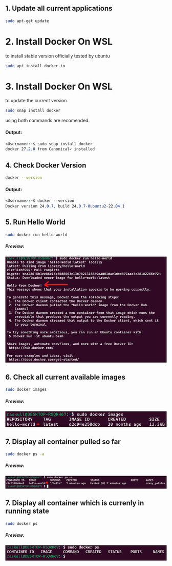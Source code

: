 ## 1. Update all current applications  
```bash
sudo apt-get update
```  
# 2. Install Docker On WSL  
to install stable version officially tested by ubuntu
```bash
sudo apt install docker.io
```  
# 3. Install Docker On WSL  
to update the current version
```bash
sudo snap install docker
```  
using both commands are recomended.   
#### Output:  
```css
<Username>:~$ sudo snap install docker
docker 27.2.0 from Canonical✓ installed
```  
## 4. Check Docker Version  
```bash
docker --version
```  
#### Output:  
```css
<Username>:~$ docker --version
Docker version 24.0.7, build 24.0.7-0ubuntu2~22.04.1
```  
## 5. Run Hello World  
```bash
sudo docker run hello-world
```  
##### Preview:  
![](../../Z_Photos/055.png)  
## 6. Check all current available images  
```bash
sudo docker images
```  
##### Preview:  
![](../../Z_Photos/056.png)  
## 7. Display all container pulled so far  
```bash
sudo docker ps -a
```  
##### Preview:  
![](../../Z_Photos/057.png)  
## 7. Display all container which is currenly in running state  
```bash
sudo docker ps
```  
##### Preview:  
![](../../Z_Photos/058.png)  